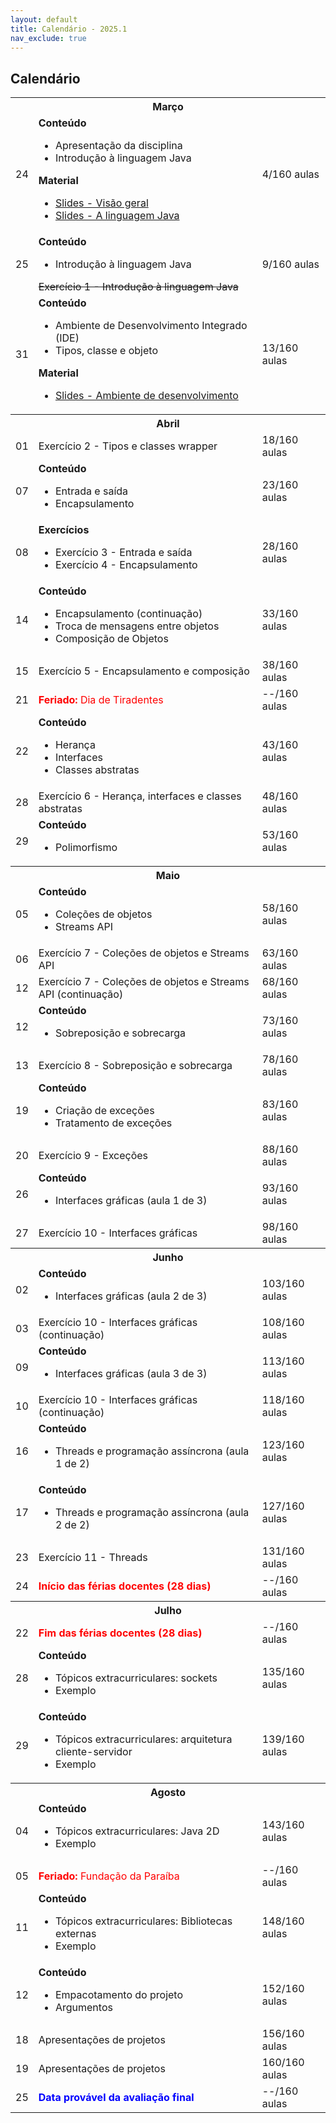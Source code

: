 ```yaml
---
layout: default
title: Calendário - 2025.1
nav_exclude: true
---
```


## Calendário

<table>
  <tr>
    <th colspan="3"><strong>Março</strong></th>
  </tr>
  <tr>
    <td>24</td>
    <td>
      <div><b>Conteúdo</b></div>
      <ul>
        <li>Apresentação da disciplina</li>
        <li>Introdução à linguagem Java</li>
      </ul>
      <div><b>Material</b></div>
      <ul>
        <li><a href="https://docs.google.com/presentation/d/1RmcAnLS2raME2Bex_pFIxFWETef4-h3SI7IHEZAegCo/edit?usp=classroom_web&authuser=0" target="_blank">Slides - Visão geral</a></li>
        <li><a href="https://docs.google.com/presentation/d/1Zs0equT-VdvXZDOgxrf7mppDbw25xubu2E4Edcsna7I/edit?usp=classroom_web&authuser=0" target="_blank"> Slides - A linguagem Java</a></li>
      </ul>
    </td>
    <td>4/160 aulas</td>
  </tr>
  <tr>
    <td>25</td>
    <td>
      <div><b>Conteúdo</b></div>
        <ul>
          <li>Introdução à linguagem Java</li>
        </ul>
      <s>Exercício 1 - Introdução à linguagem Java</s>
    </td>
    <td>9/160 aulas</td>
  </tr>
  <tr>
    <td>31</td>
    <td>
      <div><b>Conteúdo</b></div>
      <ul>
        <li>Ambiente de Desenvolvimento Integrado (IDE)</li>
        <li>Tipos, classe e objeto</li>
      </ul>
      <div><b>Material</b></div>
      <ul>
        <li><a href="https://docs.google.com/presentation/d/1-LewPjggEPQx954Ax7oB2spZUTwcFPYeJIsnNJhfaCg/edit?usp=classroom_web&authuser=0" target="_blank">Slides - Ambiente de desenvolvimento</a></li>
      </ul>
    </td>
    <td>13/160 aulas</td>
  </tr>
  <tr>
    <th colspan="3"><strong>Abril</strong></th>
  </tr>
  <tr>
    <td>01</td>
    <td>
      Exercício 2 - Tipos e classes wrapper
    </td>
    <td>18/160 aulas</td>
  </tr>
  <tr>
    <td>07</td>
    <td>
      <div><b>Conteúdo</b></div>
      <ul>
        <li>Entrada e saída</li>
        <li>Encapsulamento</li>
      </ul>
    </td>
    <td>23/160 aulas</td>
  </tr>
  <tr>
    <td>08</td>
    <td>
      <div><b>Exercícios</b></div>
      <ul>
        <li>Exercício 3 - Entrada e saída</li>
        <li>Exercício 4 - Encapsulamento</li>
      </ul>
    </td>
    <td>28/160 aulas</td>
  </tr>
  <tr>
    <td>14</td>
    <td>
      <div><b>Conteúdo</b></div>
      <ul>
        <li>Encapsulamento (continuação)</li>
        <li>Troca de mensagens entre objetos</li>
        <li>Composição de Objetos</li>
      </ul>
    </td>
    <td>33/160 aulas</td>
  </tr>
  <tr>
    <td>15</td>
    <td>
      Exercício 5 - Encapsulamento e composição
    </td>
    <td>38/160 aulas</td>
  </tr>
  <tr>
    <td>21</td>
    <td style="color: red;">
      <div><b>Feriado:</b> Dia de Tiradentes</div>
    </td>
    <td>--/160 aulas</td>
  </tr>
  <tr>
    <td>22</td>
    <td>
      <div><b>Conteúdo</b></div>
      <ul>
        <li>Herança</li>
        <li>Interfaces</li>
        <li>Classes abstratas</li>
      </ul>
    </td>
    <td>43/160 aulas</td>
  </tr>
  <tr>
    <td>28</td>
    <td>
      Exercício 6 - Herança, interfaces e classes abstratas
    </td>
    <td>48/160 aulas</td>
  </tr>
    <tr>
    <td>29</td>
    <td>
      <div><b>Conteúdo</b></div>
      <ul>
        <li>Polimorfismo</li>
      </ul>
    </td>
    <td>53/160 aulas</td>
  </tr>
  <tr>
    <th colspan="3"><strong>Maio</strong></th>
  </tr>
  <tr>
    <td>05</td>
    <td>
      <div><b>Conteúdo</b></div>
      <ul>
        <li>Coleções de objetos</li>
        <li>Streams API</li>
      </ul>
    </td>
    <td>58/160 aulas</td>
  </tr>
  <tr>
    <td>06</td>
    <td>
      Exercício 7 - Coleções de objetos e Streams API
    </td>
    <td>63/160 aulas</td>
  </tr>
  <tr>
    <td>12</td>
    <td>
      Exercício 7 - Coleções de objetos e Streams API (continuação)
    </td>
    <td>68/160 aulas</td>
  </tr>
  <tr>
    <td>12</td>
    <td>
      <div><b>Conteúdo</b></div>
      <ul>
        <li>Sobreposição e sobrecarga</li>
      </ul>
    </td>
    <td>73/160 aulas</td>
  </tr>
  <tr>
    <td>13</td>
    <td>
      Exercício 8 - Sobreposição e sobrecarga
    </td>
    <td>78/160 aulas</td>
  </tr>
  <tr>
    <td>19</td>
    <td>
      <div><b>Conteúdo</b></div>
      <ul>
        <li>Criação de exceções</li>
        <li>Tratamento de exceções</li>
      </ul>
    </td>
    <td>83/160 aulas</td>
  </tr>
  <tr>
    <td>20</td>
    <td>
      Exercício 9 - Exceções
    </td>
    <td>88/160 aulas</td>
  </tr>
  <tr>
    <td>26</td>
    <td>
      <div><b>Conteúdo</b></div>
      <ul>
        <li>Interfaces gráficas (aula 1 de 3)</li>
      </ul>
    </td>
    <td>93/160 aulas</td>
  </tr>
    <tr>
    <td>27</td>
    <td>
      Exercício 10 - Interfaces gráficas
    </td>
    <td>98/160 aulas</td>
  </tr>
  <tr>
    <th colspan="3"><strong>Junho</strong></th>
  </tr>
  <tr>
    <td>02</td>
    <td>
      <div><b>Conteúdo</b></div>
      <ul>
        <li>Interfaces gráficas (aula 2 de 3)</li>
      </ul>
    </td>
    <td>103/160 aulas</td>
  </tr>
  <tr>
    <td>03</td>
    <td>
      Exercício 10 - Interfaces gráficas (continuação)
    </td>
    <td>108/160 aulas</td>
  </tr>
  <tr>
    <td>09</td>
    <td>
      <div><b>Conteúdo</b></div>
      <ul>
        <li>Interfaces gráficas (aula 3 de 3)</li>
      </ul>
    </td>
    <td>113/160 aulas</td>
  </tr>
  <tr>
    <td>10</td>
    <td>
      Exercício 10 - Interfaces gráficas (continuação)
    </td>
    <td>118/160 aulas</td>
  </tr>
  <tr>
    <td>16</td>
    <td>
      <div><b>Conteúdo</b></div>
      <ul>
        <li>Threads e programação assíncrona (aula 1 de 2)</li>
      </ul>
    </td>
    <td>123/160 aulas</td>
  </tr>
  <tr>
    <td>17</td>
    <td>
      <div><b>Conteúdo</b></div>
      <ul>
        <li>Threads e programação assíncrona (aula 2 de 2)</li>
      </ul>
    </td>
    <td>127/160 aulas</td>
  </tr>
  <tr>
    <td>23</td>
    <td>
      Exercício 11 - Threads
    </td>
    <td>131/160 aulas</td>
  </tr>
  <tr>
    <td>24</td>
    <td style="color: red;">
      <b>Início das férias docentes (28 dias)</b>
    </td>
    <td>--/160 aulas</td>
  </tr>
  <tr>
    <th colspan="3"><strong>Julho</strong></th>
  </tr>
  <tr>
    <td>22</td>
    <td style="color: red;">
      <b>Fim das férias docentes (28 dias)</b>
    </td>
    <td>--/160 aulas</td>
  </tr>
  <tr>
    <td>28</td>
    <td>
      <div><b>Conteúdo</b></div>
      <ul>
        <li>Tópicos extracurriculares: sockets</li>
        <li>Exemplo</li>
      </ul>
    </td>
    <td>135/160 aulas</td>
  </tr>
  <tr>
    <td>29</td>
    <td>
      <div><b>Conteúdo</b></div>
      <ul>
        <li>Tópicos extracurriculares: arquitetura cliente-servidor</li>
        <li>Exemplo</li>
      </ul>
    </td>
    <td>139/160 aulas</td>
  </tr>
  <tr>
    <th colspan="3"><strong>Agosto</strong></th>
  </tr>
  <tr>
    <td>04</td>
    <td>
      <div><b>Conteúdo</b></div>
      <ul>
        <li>Tópicos extracurriculares: Java 2D</li>
        <li>Exemplo</li>
      </ul>
    </td>
    <td>143/160 aulas</td>
  </tr>
  <tr>
    <td>05</td>
    <td style="color: red;">
      <b>Feriado:</b> Fundação da Paraíba
    </td>
    <td>--/160 aulas</td>
  </tr>
  <tr>
    <td>11</td>
    <td>
      <div><b>Conteúdo</b></div>
      <ul>
        <li>Tópicos extracurriculares: Bibliotecas externas</li>
        <li>Exemplo</li>
      </ul>
    </td>
    <td>148/160 aulas</td>
  </tr>
  <tr>
    <td>12</td>
    <td>
      <div><b>Conteúdo</b></div>
      <ul>
        <li>Empacotamento do projeto</li>
        <li>Argumentos</li>
      </ul>
    </td>
    <td>152/160 aulas</td>
  </tr>
  <tr>
    <td>18</td>
    <td>
      Apresentações de projetos
    </td>
    <td>156/160 aulas</td>
  </tr>
  <tr>
    <td>19</td>
    <td>
      Apresentações de projetos
    </td>
    <td>160/160 aulas</td>
  </tr>
  <tr>
    <td>25</td>
    <td style="color: blue;">
      <b>Data provável da avaliação final</b>
    </td>
    <td>--/160 aulas</td>
  </tr>
</table>
